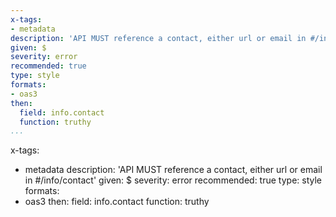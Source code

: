 ---
x-tags:
- metadata
description: 'API MUST reference a contact, either url or email in #/info/contact'
given: $
severity: error
recommended: true
type: style
formats:
- oas3
then:
  field: info.contact
  function: truthy
...x-tags:
- metadata
description: 'API MUST reference a contact, either url or email in #/info/contact'
given: $
severity: error
recommended: true
type: style
formats:
- oas3
then:
  field: info.contact
  function: truthy
